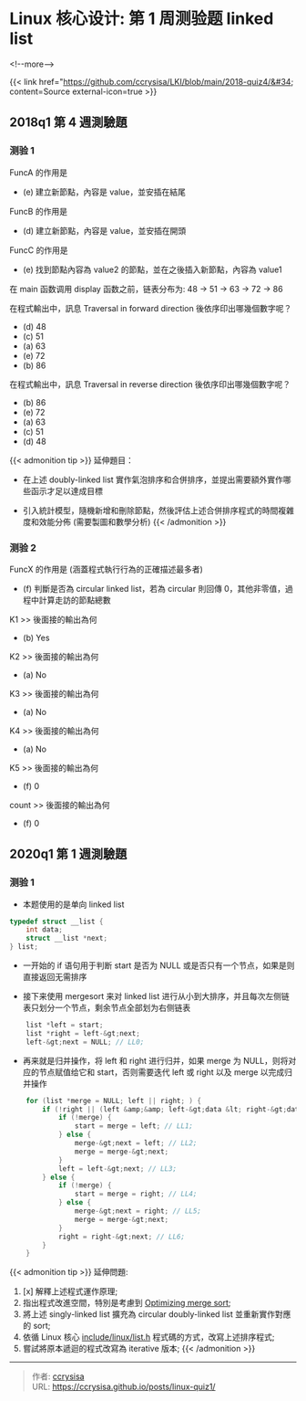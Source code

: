 # Linux 核心设计: 第 1 周测验题 linked list


&lt;!--more--&gt;


{{&lt; link href=&#34;https://github.com/ccrysisa/LKI/blob/main/2018-quiz4/&#34; content=Source external-icon=true &gt;}}

## 2018q1 第 4 週測驗題

### 测验 1

FuncA 的作用是
- (e) 建立新節點，內容是 value，並安插在結尾

FuncB 的作用是
- (d) 建立新節點，內容是 value，並安插在開頭

FuncC 的作用是
- (e) 找到節點內容為 value2 的節點，並在之後插入新節點，內容為 value1


在 main 函数调用 display 函数之前，链表分布为: 48 -&gt; 51 -&gt; 63 -&gt; 72 -&gt; 86

在程式輸出中，訊息 Traversal in forward direction 後依序印出哪幾個數字呢？
- (d) 48
- (c) 51
- (a) 63
- (e) 72
- (b) 86

在程式輸出中，訊息 Traversal in reverse direction 後依序印出哪幾個數字呢？
- (b) 86
- (e) 72
- (a) 63
- (c) 51
- (d) 48

{{&lt; admonition tip &gt;}}
延伸題目：

- 在上述 doubly-linked list 實作氣泡排序和合併排序，並提出需要額外實作哪些函示才足以達成目標

- 引入統計模型，隨機新增和刪除節點，然後評估上述合併排序程式的時間複雜度和效能分佈 (需要製圖和數學分析)
{{&lt; /admonition &gt;}}

### 测验 2

FuncX 的作用是 (涵蓋程式執行行為的正確描述最多者)
- (f) 判斷是否為 circular linked list，若為 circular 則回傳 0，其他非零值，過程中計算走訪的節點總數

K1 &gt;&gt; 後面接的輸出為何
- (b) Yes

K2 &gt;&gt; 後面接的輸出為何
- (a) No

K3 &gt;&gt; 後面接的輸出為何
- (a) No

K4 &gt;&gt; 後面接的輸出為何
- (a) No

K5 &gt;&gt; 後面接的輸出為何
- (f) 0

count &gt;&gt; 後面接的輸出為何
- (f) 0

## 2020q1 第 1 週測驗題

### 测验 1

- 本题使用的是单向 linked list

```c
typedef struct __list {
    int data;
    struct __list *next;
} list;
```

- 一开始的 if 语句用于判断 start 是否为 NULL 或是否只有一个节点，如果是则直接返回无需排序

- 接下来使用 mergesort 来对 linked list 进行从小到大排序，并且每次左侧链表只划分一个节点，剩余节点全部划为右侧链表

```c
    list *left = start;
    list *right = left-&gt;next;
    left-&gt;next = NULL; // LL0;
```

- 再来就是归并操作，将 left 和 right 进行归并，如果 merge 为 NULL，则将对应的节点赋值给它和 start，否则需要迭代 left 或 right 以及 merge 以完成归并操作

```c
    for (list *merge = NULL; left || right; ) {
        if (!right || (left &amp;&amp; left-&gt;data &lt; right-&gt;data)) {
            if (!merge) {
                start = merge = left; // LL1;
            } else {
                merge-&gt;next = left; // LL2;
                merge = merge-&gt;next;
            }
            left = left-&gt;next; // LL3;
        } else {
            if (!merge) {
                start = merge = right; // LL4;
            } else {
                merge-&gt;next = right; // LL5;
                merge = merge-&gt;next;
            }
            right = right-&gt;next; // LL6;
        }
    }
```

{{&lt; admonition tip &gt;}}
延伸問題:

1. [x] 解釋上述程式運作原理;
2. 指出程式改進空間，特別是考慮到 [Optimizing merge sort](https://en.wikipedia.org/wiki/Merge_sort#Optimizing_merge_sort);
3. 將上述 singly-linked list 擴充為 circular doubly-linked list 並重新實作對應的 sort;
4. 依循 Linux 核心 [include/linux/list.h](https://github.com/torvalds/linux/blob/master/include/linux/list.h) 程式碼的方式，改寫上述排序程式;
5. 嘗試將原本遞迴的程式改寫為 iterative 版本;
{{&lt; /admonition &gt;}}


---

> 作者: [ccrysisa](https://github.com/ccrysisa)  
> URL: https://ccrysisa.github.io/posts/linux-quiz1/  

